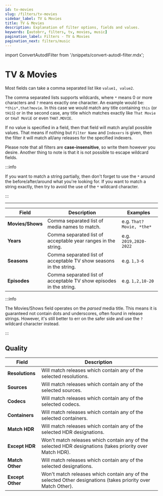 ```yaml
---
id: tv-movies
slug: /filters/tv-movies
sidebar_label: TV & Movies
title: TV & Movies 
description: Explanation of filter options, fields and values.
keywords: [autobrr, filters, tv, movies, music]
pagination_label: Filters - TV & Movies
pagination_next: filters/music
---
```

import ConvertAutodlFilter from '/snippets/convert-autodl-filter.mdx';

# TV & Movies

<ConvertAutodlFilter />

Most fields can take a comma separated list like `value1, value2`.

The comma separated lists supports wildcards, where `*` means 0 or more characters and `?` means exactly one character. An example would be: `*this*,that?movie`. In this case we would match any title containing `this` (or `tHiS`) or in the second case, any title which matches exactly like `That Movie` or `tHaT MoViE` or even `THAT.MOVIE`.

If no value is specified in a field, then that field will match any/all possible values. That means if nothing but `Filter Name` and `Indexers` is given, then the filter it will match all/any releases for the specified indexers.

Please note that all filters are **case-insensitive**, so write them however you desire. Another thing to note is that it is not possible to escape wildcard fields.

:::info

If you want to match a string partially, then don't forget to use the `*` around the before/after/around what you're looking for.
If you want to match a string exactly, then try to avoid the use of the `*` wildcard character.

:::

---

| Field            | Description                                                        | Examples                 |
| ---------------- | ------------------------------------------------------------------ | ------------------------ |
| **Movies/Shows** | Comma separated list of media names to match.                      | e.g. `That?Movie, *the*` |
| **Years**        | Comma separated list of acceptable year ranges in the string.      | e.g. `2019,2020-2022`    |
| **Seasons**      | Comma separated list of acceptable TV show seasons in the string.  | e.g. `1,3-6`             |
| **Episodes**     | Comma separated list of acceptable TV show episodes in the string. | e.g. `1,2,10-20`         |

:::info

The Movies/Shows field operates on the _parsed_ media title. This means it is guaranteed not contain dots and underscores, often found in release strings. However, it's still better to err on the safer side and use the `?` wildcard character instead.

:::

## Quality

| Field            | Description                                                                                                  |
| ---------------- | ------------------------------------------------------------------------------------------------------------ |
| **Resolutions**  | Will match releases which contain any of the selected resolutions.                                           |
| **Sources**      | Will match releases which contain any of the selected sources.                                               |
| **Codecs**       | Will match releases which contain any of the selected codecs.                                                |
| **Containers**   | Will match releases which contain any of the selected containers.                                            |
| **Match HDR**    | Will match releases which contain any of the selected HDR designations.                                      |
| **Except HDR**   | Won't match releases which contain any of the selected HDR designations (takes priority over Match HDR).     |
| **Match Other**  | Will match releases which contain any of the selected designations.                                          |
| **Except Other** | Won't match releases which contain any of the selected Other designations (takes priority over Match Other). |
